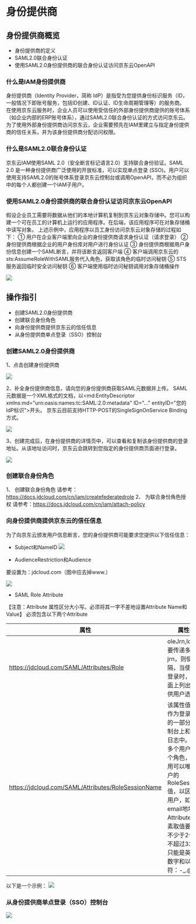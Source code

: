 # 身份提供商

## 身份提供商概览

- 身份提供商的定义
- SAML2.0联合身份认证
- 使用SAML2.0身份提供商的联合身份认证访问京东云OpenAPI

### 什么是IAM身份提供商

身份提供商（Identity Provider，简称 IdP）是指受为您提供身份标识服务（ID，一般情况下即账号服务，包括ID创建、ID认证、ID生命周期管理等）的服务商。
在使用京东云服务时，企业人员可以使用受信任的外部身份提供商提供的账号体系（如企业内部的ERP账号体系），通过SAML2.0联合身份认证的方式访问京东云。为了使用外部身份提供商访问京东云，企业需要预先在IAM里建立与指定身份提供商的信任关系，并为该身份提供商分配访问权限。

### 什么是SAML2.0联合身份认证

京东云IAM使用SAML 2.0（安全断言标记语言2.0）支持联合身份验证。SAML 2.0 是一种身份提供商广泛使用的开放标准，可以实现单点登录 (SSO)。用户可以使用支持SAML2.0的账号体系登录京东云控制台或调用OpenAPI，而不必为组织中的每个人都创建一个IAM子用户。

### 使用SAML2.0身份提供商的联合身份认证访问京东云OpenAPI

假设企业员工需要将数据从他们的本地计算机复制到京东云对象存储中。您可以构建一个可在员工的计算机上运行的应用程序。在后端，该应用程序可在对象存储桶中读写对象。
上述示例中，应用程序以员工身份访问京东云对象存储的过程如下：
①	用户在企业客户端里向企业的身份提供商请求身份认证（请求登录）
②	身份提供商根据企业的用户身份库对用户进行身份认证
③	身份提供商根据用户身份信息创建一个SAML断言，并将该断言返回客户端
④	客户端调用京东云的sts:AssumeRoleWithSAML服务代入角色，获取该角色的临时访问秘钥
⑤	STS服务返回临时安全访问秘钥
⑥	客户端使用临时访问秘钥调用对象存储桶操作

![](../../../../../image/IAM/RoleNew/attach1.png)

## 操作指引

- 创建SAML2.0身份提供商
- 创建联合身份角色
- 向身份提供商提供京东云的信任信息
- 从身份提供商单点登录（SSO）控制台

### 创建SAML2.0身份提供商

1、点击创建身份提供商

![](../../../../../image/IAM/RoleNew/attach1.png)

2、补全身份提供商信息，请向您的身份提供商获取SAML元数据并上传。
SAML元数据是一个XML格式的文档，以<md:EntityDescriptor xmlns:md="urn:oasis:names:tc:SAML:2.0:metadata" ID="…" entityID="您的IdP标识">开头。
京东云目前支持HTTP-POST的SingleSignOnService Binding方式。

![](../../../../../image/IAM/RoleNew/attach1.png)

3、创建完成后，在身份提供商的详情页中，可以查看和复制该身份提供商的登录地址。从该地址访问时，京东云会跳转到您指定的身份提供商页面进行登录。

![](../../../../../image/IAM/RoleNew/attach1.png)

### 创建联合身份角色

1、	创建联合身份角色
请参考：https://docs.jdcloud.com/cn/iam/createfederatedrole
2、	为联合身份角色授权
请参考：https://docs.jdcloud.com/cn/iam/attach-policy

### 向身份提供商提供京东云的信任信息

为了向京东云颁发用户信息断言，您的身份提供商可能要求您提供以下信任信息：
- Subject和NameID
![](../../../../../image/IAM/RoleNew/attach1.png)

- AudienceRestriction和Audience

要设置为：jdcloud.com（图中应去掉www.）

![](../../../../../image/IAM/RoleNew/attach1.png)

- SAML Role Attribute

【注意：Attribute 属性区分大小写。必须将其一字不差地设置Attribute Name和Value】
必须包含以下两个Attribute

| 属性     | 属性值格式                                                         |
| -------- | ------------------------------------------------------------ |
| https://jdcloud.com/SAML/Attributes/Role             | oleJrn,IdPJrn若需要传递多个角色jrn，则使用";"分隔，当使用控制台登录时，将会在界面上列出所有角色供用户选择 |
| https://jdcloud.com/SAML/Attributes/RoleSessionName  | 该属性值将被用来作为登录用户信息的一部分显示在控制台上和操作审计日志中。如果您有多个用户使用同一个角色，请确保使用可以唯一标识用户的RoleSessionName值，以区分不同的用户，如员工ID、email地址等。其AttributeValue元素取值要求：长度不少于2个字符且不超过32个字符，只能是英文字母、数字和以下特殊字符：-_.@=  |

以下是一个示例：
![](../../../../../image/IAM/RoleNew/attach1.png)

### 从身份提供商单点登录（SSO）控制台

![](../../../../../image/IAM/RoleNew/attach1.png)
